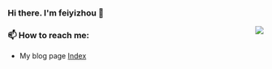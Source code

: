 <!--
### Hi there 👋
**feiyizhou/feiyizhou** is a ✨ _special_ ✨ repository because its `README.md` (this file) appears on your GitHub profile.

Here are some ideas to get you started:

- 🔭 I’m currently working on ...
- 🌱 I’m currently learning ...
- 👯 I’m looking to collaborate on ...
- 🤔 I’m looking for help with ...
- 💬 Ask me about ...
- 📫 How to reach me: ...
- 😄 Pronouns: ...
- ⚡ Fun fact: ...
-->

### Hi there. I'm feiyizhou 👋

<img align="right" src="https://github-readme-stats.vercel.app/api?username=feiyizhou&show_icons=true&number_format=long&border_radius=20&rank_icon=percentile&ring_color=75C3FD&hide=issues&include_all_commits=true&count_private=true&hide_title=true"/>

### 📫 How to reach me: 

- My blog page [Index](https://feiyizhou.github.io)
